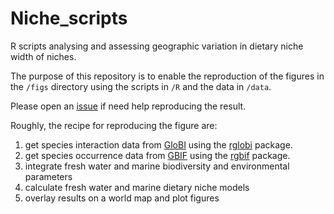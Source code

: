 # Niche_scripts
R scripts analysing and assessing geographic variation in dietary niche width of niches.

The purpose of this repository is to enable the reproduction of the figures in the ```/figs``` directory using the scripts in ```/R``` and the data in ```/data```. 

Please open an [issue](https://github.com/BrianHayden/issues/new) if need help reproducing the result.

Roughly, the recipe for reproducing the figure are:

1. get species interaction data from [GloBI](http://globalbioticinteractions.org) using the [rglobi](https://github.com/ropensci/rglobi) package.
2. get species occurrence data from [GBIF](http://gbif.org) using the [rgbif](https://github.com/ropensci/rgbif) package.
3. integrate fresh water and marine biodiversity and environmental parameters 
4. calculate fresh water and marine dietary niche models
5. overlay results on a world map and plot figures

